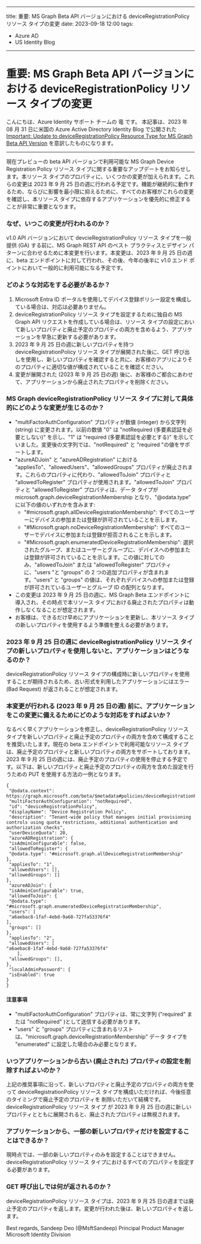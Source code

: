
---
title:  重要: MS Graph Beta API バージョンにおける deviceRegistrationPolicy リソース タイプの変更
date: 2023-09-18 12:00
tags:
  - Azure AD
  - US Identity Blog
---

# 重要: MS Graph Beta API バージョンにおける deviceRegistrationPolicy リソース タイプの変更

こんにちは、Azure Identity サポート チームの 竜 です。
本記事は、2023 年 08 月 31 日に米国の Azure Active Directory Identity Blog で公開された [Important: Update to deviceRegistrationPolicy Resource Type for MS Graph Beta API Version](https://techcommunity.microsoft.com/t5/microsoft-entra-azure-ad-blog/important-update-to-deviceregistrationpolicy-resource-type-for/ba-p/3912000) を意訳したものになります。

----
現在プレビューの beta API バージョンで利用可能な MS Graph Device Registration Policy リソース タイプに関する重要なアップデートをお知らせします。本リソース タイプのプロパティに、いくつかの変更が加えられます。これらの変更は 2023 年 9 月 25 日の週に行われる予定です。機能が継続的に動作するため、ならびに影響を最小限に抑えるために、すべてのお客様がこれらの変更を確認し、本リソース タイプに依存するアプリケーションを優先的に修正することが非常に重要となります。

### なぜ、いつこの変更が行われるのか？

v1.0 API バージョンにおいて devcieRegistrationPolicy リソース タイプを一般提供 (GA) する前に、MS Graph REST API のベスト プラクティスとデザイン パターンに合わせるために本変更を行います。本変更は、2023 年 9 月 25 日の週に、beta エンドポイントに対して行われ、その後、今年の後半に v1.0 エンド ポイントにおいて一般的に利用可能になる予定です。


### どのような対応をする必要があるか？

1. Microsoft Entra ID ポータルを使用してデバイス登録ポリシー設定を構成している場合は、対応は必要ありません。
2. deviceRegistrationPolicy リソース タイプを設定するために独自の MS Graph API リクエストを作成している場合は、リソース タイプの設定において新しいプロパティと廃止予定のプロパティの両方を含めるよう、アプリケーションを早急に更新する必要があります。
3. 2023 年 9 月 25 日の週に新しいプロパティを持つ deviceRegistrationPolicy リソース タイプが展開された後に、GET 呼び出しを使用し、新しいプロパティを確認すると共に、お客様のアプリによりそのプロパティに適切な値が構成されていることを確認ください。
4. 変更が展開された (2023 年 9 月 25 日の週) 後に、お客様のご都合にあわせて、アプリケーションから廃止されたプロパティを削除ください。


### MS Graph deviceRegistrationPolicy リソース タイプに対して具体的にどのような変更が生じるのか？

-  "multiFactorAuthConfiguration" プロパティが数値 (integer) から文字列 (string) に変更されます。以前の数値 "0" は "notRequired (多要素認証を必要としない)" を示し、"1" は "required (多要素認証を必要とする)" を示していました。変更後の文字列では、"notRequired" と "required "の値をサポートします。
-  "azureADJoin" と "azureADRegistration" における "appliesTo"、"allowedUsers"、"allowedGroups" プロパティが廃止されます。これらのプロパティに代わり、"allowedToJoin" プロパティと "allowedToRegister" プロパティが使用されます。"allowedToJoin" プロパティと "allowedToRegister" プロパティは、データ タイプが microsoft.graph.deviceRegistrationMembership となり、"@odata.type” に以下の値のいずれかを含みます:  
    + "#microsoft.graph.allDeviceRegistrationMembership": すべてのユーザーにデバイスの参加または登録が許可されていることを示します。
	+ "#Microsoft.graph.noDeviceRegistrationMembership": すべてのユーザーでデバイスに参加または登録が拒否されることを示します。
	+  "#Microsoft.graph.enumeratedDeviceRegistrationMembership": 選択されたグループ、またはユーザーとグループに、デバイスへの参加または登録が許可されていることを示します。この値に対してのみ、"allowedToJoin" または "allowedToRegister" プロパティに、"users "と "groups" の 2 つの追加プロパティが含まれます。"users" と "groups" の値は、それぞれデバイスへの参加または登録が許可されているユーザーとグループ ID の配列となります。
- この変更は 2023 年 9 月 25 日の週に、MS Graph Beta エンドポイントに導入され、その時点で本リソース タイプにおける廃止されたプロパティは動作しなくなることが想定されます。
- お客様は、できるだけ早めにアプリケーションを更新し、本リソース タイプの新しいプロパティを使用するよう準備を整える必要があります。


### 2023 年 9 月 25 日の週に deviceRegistrationPolicy リソース タイプの新しいプロパティを使用しないと、アプリケーションはどうなるのか？

deviceRegistrationPolicy リソース タイプの構成時に新しいプロパティを使用することが期待されるため、古い形式を利用したアプリケーションにはエラー (Bad Request) が返されることが想定されます。

### 本変更が行われる (2023 年 9 月 25 日の週) 前に、アプリケーションをこの変更に備えるためにどのような対応をすればよいか？

なるべく早くアプリケーションを修正し、deviceRegistrationPolicy リソース タイプを新しいプロパティと廃止予定のプロパティの両方を含めて構成することを推奨いたします。現在の beta エンドポイントで利用可能なリソース タイプは、廃止予定のプロパティと新しいプロパティの両方をサポートしております。2023 年 9 月 25 日の週には、廃止予定のプロパティの使用を停止する予定です。以下は、新しいプロパティと廃止予定のプロパティの両方を含めた設定を行うための PUT を使用する方法の一例となります。

```
{ 
 "@odata.context": https://graph.microsoft.com/beta/$metadata#policies/deviceRegistrationPolicy/$entity, 
 "multiFactorAuthConfiguration": "notRequired", 
 "id": "deviceRegistrationPolicy", 
 "displayName": "Device Registration Policy", 
 "description": "Tenant-wide policy that manages initial provisioning controls using quota restrictions, additional authentication and authorization checks", 
 "userDeviceQuota": 20, 
 "azureADRegistration": { 
 "isAdminConfigurable": false, 
 "allowedToRegister": { 
 "@odata.type": "#microsoft.graph.allDeviceRegistrationMembership" 
}, 
 "appliesTo": "1", 
 "allowedUsers": [], 
 "allowedGroups": [] 
}, 
 "azureADJoin": { 
 "isAdminConfigurable": true, 
 "allowedToJoin": { 
 "@odata.type": "#microsoft.graph.enumeratedDeviceRegistrationMembership", 
 "users": [ 
 "a6aebac8-1faf-4ebd-9a68-727fa53376f4" 
], 
 "groups": [] 
}, 
 "appliesTo": "2", 
 "allowedUsers": [ 
"a6aebac8-1faf-4ebd-9a68-727fa53376f4" 
    ], 
 "allowedGroups": [], 
}, 
 "localAdminPassword": { 
 "isEnabled": true 
} 
} 
```

#### 注意事項
- "multiFactorAuthConfiguration" プロパティは、常に文字列 ("required" または "notRequired" )として送信する必要があります。
- "users" と "groups" プロパティに含まれるリストは、"microsoft.graph.deviceRegistrationMembership" データ タイプを "enumerated" に設定した場合のみ必要となります。

### いつアプリケーションから古い (廃止された) プロパティの設定を削除すればよいのか？

上記の推奨事項に沿って、新しいプロパティと廃止予定のプロパティの両方を使って deviceRegistrationPolicy リソース タイプを構成いただければ、今後任意のタイミングで廃止予定のプロパティを 削除いただいて結構です。 deviceRegistrationPolicy リソース タイプ が 2023 年 9 月 25 日の週に新しいプロパティとともに展開されると、廃止されたプロパティは無視されます。

### アプリケーションから、一部の新しいプロパティだけを設定することはできるか？

現時点では、一部の新しいプロパティのみを設定することはできません。deviceRegistrationPolicy リソース タイプにおけるすべてのプロパティを設定する必要があります。

### GET 呼び出しでは何が返されるのか？

deviceRegistrationPolicy リソース タイプは、2023 年 9 月 25 日の週までは廃止予定のプロパティを返します。変更が行われた後は、新しいプロパティを返します。

Best regards, 
Sandeep Deo (@MsftSandeep) 
Principal Product Manager 
Microsoft Identity Division 